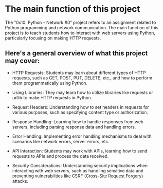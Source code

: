 # The main function of this project

The "0x10. Python - Network #0" project refers to an assignment related to Python programming and network communication. The main function of this project is to teach students how to interact with web servers using Python, particularly focusing on making HTTP requests.

## Here's a general overview of what this project may cover:

* HTTP Requests: Students may learn about different types of HTTP requests, such as GET, POST, PUT, DELETE, etc., and how to perform them programmatically using Python.

* Using Libraries: They may learn how to utilize libraries like requests or urllib to make HTTP requests in Python.

* Request Headers: Understanding how to set headers in requests for various purposes, such as specifying content type or authorization.

* Response Handling: Learning how to handle responses from web servers, including parsing response data and handling errors.

* Error Handling: Implementing error handling mechanisms to deal with scenarios like network errors, server errors, etc.

* API Interaction: Students may work with APIs, learning how to send requests to APIs and process the data received.

* Security Considerations: Understanding security implications when interacting with web servers, such as handling sensitive data and preventing vulnerabilities like CSRF (Cross-Site Request Forgery) attacks.
